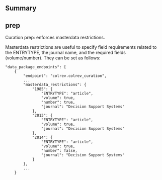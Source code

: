 ## Summary

<!-- Note: This document is currently under development. It will contain the following elements.

- description
- example -->

## prep

Curation prep: enforces masterdata restrictions.

Masterdata restrictions are useful to specify field requirements related to the ENTRYTYPE, the journal name, and the required fields (volume/number).
They can be set as follows:

```
"data_package_endpoints": [
    {
        "endpoint": "colrev.colrev_curation",
        ...
        "masterdata_restrictions": {
            "1985": {
                "ENTRYTYPE": "article",
                "volume": true,
                "number": true,
                "journal": "Decision Support Systems"
            },
            "2013": {
                "ENTRYTYPE": "article",
                "volume": true,
                "journal": "Decision Support Systems"
            },
            "2014": {
                "ENTRYTYPE": "article",
                "volume": true,
                "number": false,
                "journal": "Decision Support Systems"
            }
        },
        ...
    }

```
